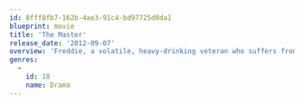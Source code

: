```yaml
---
id: 8fff8fb7-162b-4ae3-91c4-bd97725d0da1
blueprint: movie
title: 'The Master'
release_date: '2012-09-07'
overview: 'Freddie, a volatile, heavy-drinking veteran who suffers from post-traumatic stress disorder, finds some semblance of a family when he stumbles onto the ship of Lancaster Dodd, the charismatic leader of a new "religion" he forms after World War II.'
genres:
  -
    id: 18
    name: Drama
---
```

